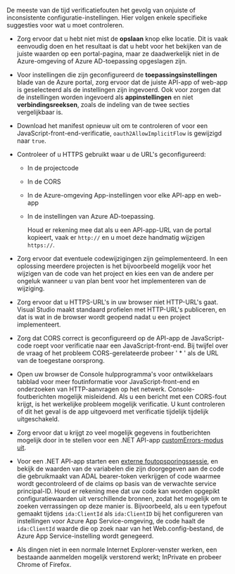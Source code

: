 De meeste van de tijd verificatiefouten het gevolg van onjuiste of inconsistente configuratie-instellingen. Hier volgen enkele specifieke suggesties voor wat u moet controleren.

* Zorg ervoor dat u hebt niet mist de **opslaan** knop elke locatie. Dit is vaak eenvoudig doen en het resultaat is dat u hebt voor het bekijken van de juiste waarden op een portal-pagina, maar ze daadwerkelijk niet in de Azure-omgeving of Azure AD-toepassing opgeslagen zijn.
* Voor instellingen die zijn geconfigureerd de **toepassingsinstellingen** blade van de Azure portal, zorg ervoor dat de juiste API-app of web-app is geselecteerd als de instellingen zijn ingevoerd.  Ook voor zorgen dat de instellingen worden ingevoerd als **appinstellingen** en niet **verbindingsreeksen**, zoals de indeling van de twee secties vergelijkbaar is.
* Download het manifest opnieuw uit om te controleren of voor een JavaScript-front-end-verificatie, `oauth2AllowImplicitFlow` is gewijzigd naar `true`.
* Controleer of u HTTPS gebruikt waar u de URL's geconfigureerd:
  
  * In de projectcode
  * In de CORS
  * In de Azure-omgeving App-instellingen voor elke API-app en web-app
  * In de instellingen van Azure AD-toepassing.
    
    Houd er rekening mee dat als u een API-app-URL van de portal kopieert, vaak er `http://` en u moet deze handmatig wijzigen `https://`.
* Zorg ervoor dat eventuele codewijzigingen zijn geïmplementeerd. In een oplossing meerdere projecten is het bijvoorbeeld mogelijk voor het wijzigen van de code van het project en kies een van de andere per ongeluk wanneer u van plan bent voor het implementeren van de wijziging.
* Zorg ervoor dat u HTTPS-URL's in uw browser niet HTTP-URL's gaat. Visual Studio maakt standaard profielen met HTTP-URL's publiceren, en dat is wat in de browser wordt geopend nadat u een project implementeert.
* Zorg dat CORS correct is geconfigureerd op de API-app de JavaScript-code roept voor verificatie naar een JavaScript-front-end. Bij twijfel over de vraag of het probleem CORS-gerelateerde probeer ' * ' als de URL van de toegestane oorsprong. 
* Open uw browser de Console hulpprogramma's voor ontwikkelaars tabblad voor meer foutinformatie voor JavaScript-front-end en onderzoeken van HTTP-aanvragen op het netwerk. Console-foutberichten mogelijk misleidend. Als u een bericht met een CORS-fout krijgt, is het werkelijke probleem mogelijk verificatie. U kunt controleren of dit het geval is de app uitgevoerd met verificatie tijdelijk tijdelijk uitgeschakeld.
* Zorg ervoor dat u krijgt zo veel mogelijk gegevens in foutberichten mogelijk door in te stellen voor een .NET API-app [customErrors-modus uit](../articles/app-service-web/web-sites-dotnet-troubleshoot-visual-studio.md#remoteview).
* Voor een .NET API-app starten een [externe foutopsporingssessie](../articles/app-service-web/web-sites-dotnet-troubleshoot-visual-studio.md#remotedebug), en bekijk de waarden van de variabelen die zijn doorgegeven aan de code die gebruikmaakt van ADAL bearer-token verkrijgen of code waarmee wordt gecontroleerd of de claims op basis van de verwachte service principal-ID. Houd er rekening mee dat uw code kan worden opgepikt configuratiewaarden uit verschillende bronnen, zodat het mogelijk om te zoeken verrassingen op deze manier is. Bijvoorbeeld, als u een typefout gemaakt tijdens `ida:ClientId` als `ida:ClientID` bij het configureren van instellingen voor Azure App Service-omgeving, de code haalt de `ida:ClientId` waarde die op zoek naar van het Web.config-bestand, de Azure App Service-instelling wordt genegeerd. 
* Als dingen niet in een normale Internet Explorer-venster werken, een bestaande aanmelden mogelijk verstorend werkt; InPrivate en probeer Chrome of Firefox.

